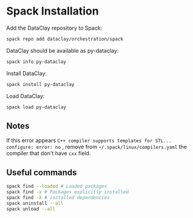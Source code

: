 # Spack Installation

Add the DataClay repository to Spack:
```bash
spack repo add dataclay/orchestration/spack
```

DataClay should be available as py-dataclay:
```bash
spack info py-dataclay
```

Install DataClay:
```bash
spack install py-dataclay
```

Load DataClay:
```bash
spack load py-dataclay
```

## Notes
If this error appears `C++ compiler supports templates for STL... configure: error: no` , remove from `~/.spack/linux/compilers.yaml` the compiler that don't have `cxx` field.

## Useful commands
```bash
spack find --loaded # Loaded packages
spack find -x # Packages explicitly installed 
spack find -X # installed dependencies
spack uninstall --all
spack unload --all
```
